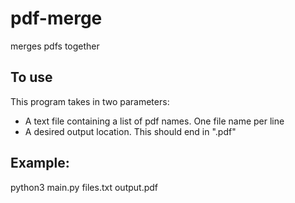 # pdf-merge
merges pdfs together

## To use
This program takes in two parameters:
- A text file containing a list of pdf names. One file name per line
- A desired output location. This should end in ".pdf"

## Example:
python3 main.py files.txt output.pdf
